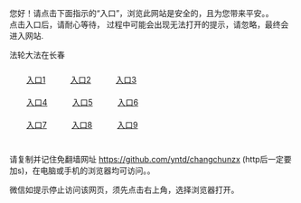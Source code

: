 您好！请点击下面指示的“入口”，浏览此网站是安全的，且为您带来平安。。 <br/>
点击入口后，请耐心等待， 过程中可能会出现无法打开的提示，请忽略，最终会进入网站. </br>

法轮大法在长春<br/>
<div style="padding:10px"><a style="margin:20px" target="_blank" href="https://d13wen9c8zcb05.cloudfront.net/2Qpsp?kohopf" id="ccLink1" rel="nofollow">入口1</a> <a target="_blank" style="margin:20px" href="https://d17jtioesx3yba.cloudfront.net/2Qpsp?arkxmvj" id="ccLink2" rel="nofollow">入口2</a> <a style="margin:20px" target="_blank" href="https://dfr53xwbrwfg6.cloudfront.net/2Qpsp?sdxblilu" id="ccLink3" rel="nofollow">入口3</a></div>

<div style="padding:10px" ><a style="margin:20px" target="_blank" href="https://d13wen9c8zcb05.cloudfront.net/2Qpsp?kohopf" id="ccLink4" rel="nofollow">入口4</a> <a style="margin:20px" href="https://d17jtioesx3yba.cloudfront.net/2Qpsp?arkxmvj" target="_blank" id="ccLink5" rel="nofollow">入口5</a> <a style="margin:20px" href="https://dfr53xwbrwfg6.cloudfront.net/2Qpsp?sdxblilu" target="_blank" id="ccLink6" rel="nofollow">入口6</a></div>

<div style="padding:10px"><a style="margin:20px" target="_blank" href="https://d13wen9c8zcb05.cloudfront.net/2Qpsp?kohopf" id="ccLink7" rel="nofollow">入口7</a> <a style="margin:20px" href="https://d17jtioesx3yba.cloudfront.net/2Qpsp?arkxmvj" target="_blank" id="ccLink8" rel="nofollow">入口8</a> <a style="margin:20px" target="_blank" href="https://dfr53xwbrwfg6.cloudfront.net/2Qpsp?sdxblilu" id="ccLink9" rel="nofollow">入口9</a></div>

<br/>



请复制并记住免翻墙网址 https://github.com/yntd/changchunzx (http后一定要加s)，在电脑或手机的浏览器均可访问。。<br/>

微信如提示停止访问该网页，须先点击右上角，选择浏览器打开。
